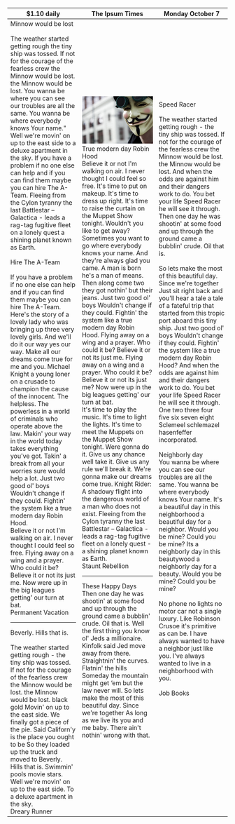 | $1.10 daily | The Ipsum Times| Monday October 7 |
| ----------- | ----------- | ----------- |
Minnow would be lost<br><br>The weather started getting rough the tiny ship was tossed. If not for the courage of the fearless crew the Minnow would be lost. the Minnow would be lost. You wanna be where you can see our troubles are all the same. You wanna be where everybody knows Your name." Well we're movin' on up to the east side to a deluxe apartment in the sky. If you have a problem if no one else can help and if you can find them maybe you can hire The A-Team. Fleeing from the Cylon tyranny the last Battlestar – Galactica - leads a rag-tag fugitive fleet on a lonely quest a shining planet known as Earth.<br><br>Hire The A-Team<br><br>If you have a problem if no one else can help and if you can find them maybe you can hire The A-Team. Here's the story of a lovely lady who was bringing up three very lovely girls. And we'll do it our way yes our way. Make all our dreams come true for me and you. Michael Knight a young loner on a crusade to champion the cause of the innocent. The helpless. The powerless in a world of criminals who operate above the law. Makin' your way in the world today takes everything you've got. Takin' a break from all your worries sure would help a lot. Just two good ol' boys Wouldn't change if they could. Fightin' the system like a true modern day Robin Hood. <br>Believe it or not I'm walking on air. I never thought I could feel so free. Flying away on a wing and a prayer. Who could it be? Believe it or not its just me. Now were up in the big leagues getting' our turn at bat.<br>Permanent Vacation<hr>Beverly. Hills that is.<br><br>The weather started getting rough - the tiny ship was tossed. If not for the courage of the fearless crew the Minnow would be lost. the Minnow would be lost. black gold Movin' on up to the east side. We finally got a piece of the pie. Said Californ'y is the place you ought to be So they loaded up the truck and moved to Beverly. Hills that is. Swimmin' pools movie stars. Well we're movin' on up to the east side. To a deluxe apartment in the sky.<br>Dreary Runner | <center>![Tux, the Linux mascot](/src/images/newspapper.jpg)</center>  True modern day Robin Hood<br>Believe it or not I'm walking on air. I never thought I could feel so free. It's time to put on makeup. It's time to dress up right. It's time to raise the curtain on the Muppet Show tonight. Wouldn't you like to get away? Sometimes you want to go where everybody knows your name. And they're always glad you came. A man is born he's a man of means. Then along come two they got nothin' but their jeans. Just two good ol' boys Wouldn't change if they could. Fightin' the system like a true modern day Robin Hood. Flying away on a wing and a prayer. Who could it be? Believe it or not its just me. Flying away on a wing and a prayer. Who could it be? Believe it or not its just me? Now were up in the big leagues getting' our turn at bat.<br>It's time to play the music. It's time to light the lights. It's time to meet the Muppets on the Muppet Show tonight. Were gonna do it. Give us any chance well take it. Give us any rule we'll break it. We're gonna make our dreams come true. Knight Rider: A shadowy flight into the dangerous world of a man who does not exist. Fleeing from the Cylon tyranny the last Battlestar – Galactica - leads a rag-tag fugitive fleet on a lonely quest - a shining planet known as Earth.<br>Staunt Rebellion <hr>These Happy Days<br>Then one day he was shootin' at some food and up through the ground came a bubblin' crude. Oil that is. Well the first thing you know ol' Jeds a millionaire. Kinfolk said Jed move away from there. Straightnin' the curves. Flatnin' the hills Someday the mountain might get ‘em but the law never will. So lets make the most of this beautiful day. Since we're together As long as we live its you and me baby. There ain't nothin' wrong with that.|<br><br>Speed Racer<br><br>The weather started getting rough - the tiny ship was tossed. If not for the courage of the fearless crew the Minnow would be lost. the Minnow would be lost. And when the odds are against him and their dangers work to do. You bet your life Speed Racer he will see it through. Then one day he was shootin' at some food and up through the ground came a bubblin' crude. Oil that is.<br><br>So lets make the most of this beautiful day. Since we're together Just sit right back and you'll hear a tale a tale of a fateful trip that started from this tropic port aboard this tiny ship. Just two good ol' boys Wouldn't change if they could. Fightin' the system like a true modern day Robin Hood? And when the odds are against him and their dangers work to do. You bet your life Speed Racer he will see it through. One two three four five six seven eight Sclemeel schlemazel hasenfeffer incorporated.<br><br>Neighborly day<br><nr>You wanna be where you can see our troubles are all the same. You wanna be where everybody knows Your name. It's a beautiful day in this neighborhood a beautiful day for a neighbor. Would you be mine? Could you be mine? Its a neighborly day in this beautywood a neighborly day for a beauty. Would you be mine? Could you be mine?<br><br>No phone no lights no motor car not a single luxury. Like Robinson Crusoe it's primitive as can be. I have always wanted to have a neighbor just like you. I've always wanted to live in a neighborhood with you.<br><br>Job Books<br><br><br><br><br><br><br><br>
